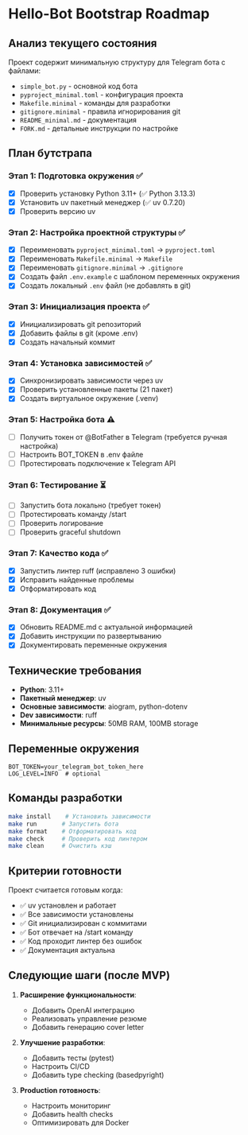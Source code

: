 # Hello-Bot Bootstrap Roadmap

## Анализ текущего состояния

Проект содержит минимальную структуру для Telegram бота с файлами:
- `simple_bot.py` - основной код бота
- `pyproject_minimal.toml` - конфигурация проекта
- `Makefile.minimal` - команды для разработки
- `gitignore.minimal` - правила игнорирования git
- `README_minimal.md` - документация
- `FORK.md` - детальные инструкции по настройке

## План бутстрапа

### Этап 1: Подготовка окружения ✅
- [x] Проверить установку Python 3.11+ (✅ Python 3.13.3)
- [x] Установить uv пакетный менеджер (✅ uv 0.7.20)
- [x] Проверить версию uv

### Этап 2: Настройка проектной структуры ✅
- [x] Переименовать `pyproject_minimal.toml` → `pyproject.toml`
- [x] Переименовать `Makefile.minimal` → `Makefile`
- [x] Переименовать `gitignore.minimal` → `.gitignore`
- [x] Создать файл `.env.example` с шаблоном переменных окружения
- [x] Создать локальный `.env` файл (не добавлять в git)

### Этап 3: Инициализация проекта ✅
- [x] Инициализировать git репозиторий
- [x] Добавить файлы в git (кроме .env)
- [x] Создать начальный коммит

### Этап 4: Установка зависимостей ✅
- [x] Синхронизировать зависимости через uv
- [x] Проверить установленные пакеты (21 пакет)
- [x] Создать виртуальное окружение (.venv)

### Этап 5: Настройка бота ⚠️
- [ ] Получить токен от @BotFather в Telegram (требуется ручная настройка)
- [ ] Настроить BOT_TOKEN в .env файле
- [ ] Протестировать подключение к Telegram API

### Этап 6: Тестирование ⏳
- [ ] Запустить бота локально (требует токен)
- [ ] Протестировать команду /start
- [ ] Проверить логирование
- [ ] Проверить graceful shutdown

### Этап 7: Качество кода ✅
- [x] Запустить линтер ruff (исправлено 3 ошибки)
- [x] Исправить найденные проблемы
- [x] Отформатировать код

### Этап 8: Документация ✅
- [x] Обновить README.md с актуальной информацией
- [x] Добавить инструкции по развертыванию
- [x] Документировать переменные окружения

## Технические требования

- **Python**: 3.11+
- **Пакетный менеджер**: uv
- **Основные зависимости**: aiogram, python-dotenv
- **Dev зависимости**: ruff
- **Минимальные ресурсы**: 50MB RAM, 100MB storage

## Переменные окружения

```env
BOT_TOKEN=your_telegram_bot_token_here
LOG_LEVEL=INFO  # optional
```

## Команды разработки

```bash
make install    # Установить зависимости
make run       # Запустить бота
make format    # Отформатировать код
make check     # Проверить код линтером
make clean     # Очистить кэш
```

## Критерии готовности

Проект считается готовым когда:
- ✅ uv установлен и работает
- ✅ Все зависимости установлены
- ✅ Git инициализирован с коммитами
- ✅ Бот отвечает на /start команду
- ✅ Код проходит линтер без ошибок
- ✅ Документация актуальна

## Следующие шаги (после MVP)

1. **Расширение функциональности**:
   - Добавить OpenAI интеграцию
   - Реализовать управление резюме
   - Добавить генерацию cover letter

2. **Улучшение разработки**:
   - Добавить тесты (pytest)
   - Настроить CI/CD
   - Добавить type checking (basedpyright)

3. **Production готовность**:
   - Настроить мониторинг
   - Добавить health checks
   - Оптимизировать для Docker